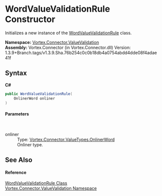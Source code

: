 # WordValueValidationRule Constructor 
 

Initializes a new instance of the <a href="T_Vortex_Connector_ValueValidation_WordValueValidationRule.md">WordValueValidationRule</a> class.

**Namespace:**&nbsp;<a href="N_Vortex_Connector_ValueValidation.md">Vortex.Connector.ValueValidation</a><br />**Assembly:**&nbsp;Vortex.Connector (in Vortex.Connector.dll) Version: 1.3.9+Branch.tags/v1.3.9.Sha.76b254c0c0b18db4a0754abdd4dde08f4adae41f

## Syntax

**C#**<br />
``` C#
public WordValueValidationRule(
	OnlinerWord onliner
)
```


#### Parameters
&nbsp;<dl><dt>onliner</dt><dd>Type: <a href="T_Vortex_Connector_ValueTypes_OnlinerWord.md">Vortex.Connector.ValueTypes.OnlinerWord</a><br />Onliner type.</dd></dl>

## See Also


#### Reference
<a href="T_Vortex_Connector_ValueValidation_WordValueValidationRule.md">WordValueValidationRule Class</a><br /><a href="N_Vortex_Connector_ValueValidation.md">Vortex.Connector.ValueValidation Namespace</a><br />